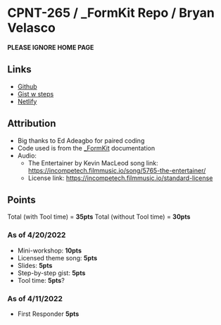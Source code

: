 # CPNT-265 / \_FormKit Repo / Bryan Velasco

**PLEASE IGNORE HOME PAGE**

## Links

- [Github](https://github.com/cosmob3/for-fun)
- [Gist w steps](https://gist.github.com/cosmob3/66c446cefa9f0cb3c9099e2a92e8b8cf)
- [Netlify](https://effulgent-sorbet-52cbda.netlify.app/)

## Attribution

- Big thanks to Ed Adeagbo for paired coding
- Code used is from the [\_FormKit](https://formkit.com/essentials/inputs) documentation
- Audio:
  - The Entertainer by Kevin MacLeod song link: https://incompetech.filmmusic.io/song/5765-the-entertainer/
  - License link: https://incompetech.filmmusic.io/standard-license

## Points

Total (with Tool time) = **35pts**
Total (without Tool time) = **30pts**

### As of 4/20/2022

- Mini-workshop: **10pts**
- Licensed theme song: **5pts**
- Slides: **5pts**
- Step-by-step gist: **5pts**
- Tool time: **5pts**?

### As of 4/11/2022

- First Responder **5pts**
